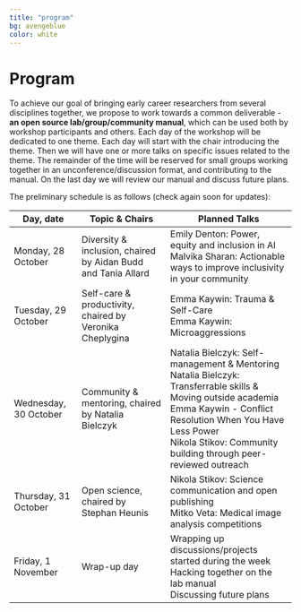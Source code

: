 ```yaml
---
title: "program"
bg: avengeblue
color: white
---
```


<a id="program"></a>

# Program

To achieve our goal of bringing early career researchers from several disciplines together, we propose to work towards a common deliverable - **an open source lab/group/community manual**, which can be used both by workshop participants and others. Each day of the workshop will be dedicated to one theme. Each day will start with the chair introducing the theme. Then we will have one or more talks on specific issues related to the theme. The remainder of the time will be reserved for small groups working together in an unconference/discussion format, and contributing to the manual. On the last day we will review our manual and discuss future plans. 

The preliminary schedule is as follows (check again soon for updates):

| Day, date             | Topic & Chairs                                                | Planned Talks                                                                                                                                                                                                                              |
|-----------------------|---------------------------------------------------------------|--------------------------------------------------------------------------------------------------------------------------------------------------------------------------------------------------------------------------------------------|
| Monday, 28 October    | Diversity & inclusion, chaired by Aidan Budd and Tania Allard | Emily Denton: Power, equity and inclusion in AI<br>Malvika Sharan: Actionable ways to improve inclusivity in your community                                                                                                                   |
| Tuesday, 29 October   | Self-care & productivity, chaired by Veronika Cheplygina      | Emma Kaywin: Trauma & Self-Care<br>Emma Kaywin: Microaggressions                                                                                                                                                                              |
| Wednesday, 30 October | Community & mentoring, chaired by Natalia Bielczyk            | Natalia Bielczyk: Self-management & Mentoring<br>Natalia Bielczyk: Transferrable skills & Moving outside academia<br>Emma Kaywin - Conflict Resolution When You Have Less Power<br>Nikola Stikov: Community building through peer-reviewed outreach |
| Thursday, 31 October  | Open science, chaired by Stephan Heunis                       | Nikola Stikov: Science communication and open publishing<br>Mitko Veta: Medical image analysis competitions                                                                                                                                   |
| Friday, 1 November    | Wrap-up day                                                   | Wrapping up discussions/projects started during the week<br>Hacking together on the lab manual<br>Discussing future plans                                                                                                                        |

<!--
<table>
  <tbody>
    <tr>
      <th>Day, date</th>
      <th>Topic & Chairs</th>
      <th>Planned Talks</th>
    </tr>
    <tr>
      <td>Monday, 28 October</td>
      <td>Diversity & inclusion, chaired by Aidan Budd and Tania Allard</td>
      <td>
      	<ul>
          <li>Emily Denton: Power, equity and inclusion in AI</li>
          <li>Malvika Sharan: Actionable ways to improve inclusivity in your community</li>
        </ul>
      </td>
    </tr>
    <tr>
      <td>Tuesday, 29 October</td>
      <td>Self-care & productivity, chaired by Veronika Cheplygina</td>
      <td>
      	<ul>
          <li>Emma Kaywin: Trauma & Self-Care</li>
          <li>Emma Kaywin: Microaggressions</li>
        </ul>
      </td>
    </tr>
    <tr>
      <td>Wednesday, 30 October</td>
      <td>Community & mentoring, chaired by Natalia Bielczyk</td>
      <td>
      	<ul>
          <li>Natalia Bielczyk: Self-management & Mentoring</li>
          <li>Natalia Bielczyk: Transferrable skills & Moving outside academia</li>
          <li>Emma Kaywin - Conflict Resolution When You Have Less Power</li>
          <li>Nikola Stikov: Community building through peer-reviewed outreach</li>
        </ul>
      </td>
    </tr>
    <tr>
      <td>Thursday, 31 October</td>
      <td>Open science, chaired by Stephan Heunis</td>
      <td>
      	<ul>
          <li>Nikola Stikov: Science communication and open publishing</li>
          <li>Mitko Veta: Medical image analysis competitions</li>
        </ul>
      </td>
    </tr>
    <tr>
      <td>Friday, 1 November</td>
      <td>Wrap-up day</td>
      <td>
      	<ul>
          <li>Wrapping up discussions/projects started during the week</li>
          <li>Hacking together on the lab manual</li>
          <li>Discussing future plans</li>
        </ul>
      </td>
    </tr>
  </tbody>
</table>
-->

